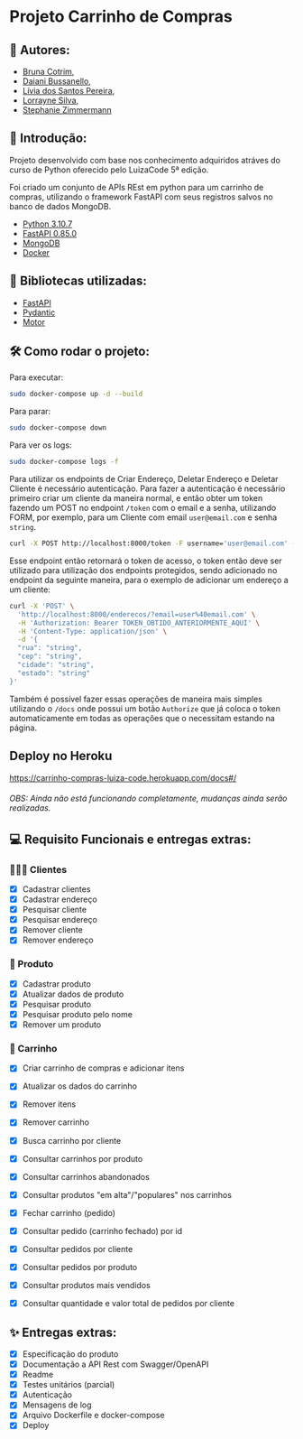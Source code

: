 # Projeto Carrinho de Compras

 ## 💙 Autores:    

- [Bruna Cotrim](https://github.com/brunacotrim), 
- [Daiani Bussanello](https://github.com/daianibusa),
- [Lívia dos Santos Pereira](https://github.com/liviaspereira), 
- [Lorrayne Silva](https://github.com/lorsilv), 
- [Stephanie Zimmermann](https://github.com/Stephaniezm)

## 📌 Introdução: 
Projeto desenvolvido com base nos conhecimento adquiridos atráves do curso de Python oferecido pelo LuizaCode 5ª edição. 

Foi criado um conjunto de APIs REst em python para um carrinho de compras, utilizando o
framework FastAPI com seus registros salvos no banco de dados MongoDB.

* [Python 3.10.7](https://www.python.org/downloads/release/python-3107/)
* [FastAPI 0.85.0](https://fastapi.tiangolo.com/)
* [MongoDB](https://www.mongodb.com/)
* [Docker](https://www.docker.com/)

## 📖 Bibliotecas utilizadas:

- [FastAPI](https://fastapi.tiangolo.com/tutorial/)
- [Pydantic](https://pydantic-docs.helpmanual.io/install/)
- [Motor](https://motor.readthedocs.io/en/stable/)

## 🛠 Como rodar o projeto:

Para executar:
```bash
sudo docker-compose up -d --build
```

Para parar:
```bash
sudo docker-compose down
```

Para ver os logs:
```bash
sudo docker-compose logs -f
```

Para utilizar os endpoints de Criar Endereço, Deletar Endereço e Deletar Cliente é necessário autenticação.
Para fazer a autenticação é necessãrio primeiro criar um cliente da maneira normal, e então obter um token fazendo um POST no endpoint `/token` com o email e a senha, utilizando FORM, por exemplo, para um Cliente com email `user@email.com` e senha `string`.

```bash
curl -X POST http://localhost:8000/token -F username='user@email.com' -F password='string'
```

Esse endpoint então retornará o token de acesso, o token então deve ser utilizado para utilização dos endpoints protegidos, sendo adicionado no endpoint da seguinte maneira, para o exemplo de adicionar um endereço a um cliente:

```bash
curl -X 'POST' \
  'http://localhost:8000/enderecos/?email=user%40email.com' \
  -H 'Authorization: Bearer TOKEN_OBTIDO_ANTERIORMENTE_AQUI' \
  -H 'Content-Type: application/json' \
  -d '{
  "rua": "string",
  "cep": "string",
  "cidade": "string",
  "estado": "string"
}'
```

Também é possível fazer essas operações de maneira mais simples utilizando o `/docs` onde possui um botão `Authorize` que já coloca o token automaticamente em todas as operações que o necessitam estando na página.

## Deploy no Heroku

https://carrinho-compras-luiza-code.herokuapp.com/docs#/


###### OBS: Ainda não está funcionando completamente, mudanças ainda serão realizadas.

## 💻 Requisito Funcionais e entregas extras:

### 🙆🏽‍♀️ Clientes
- [x] Cadastrar clientes
- [x] Cadastrar endereço
- [x] Pesquisar cliente
- [x] Pesquisar endereço
- [x] Remover cliente
- [x] Remover endereço

### 👞 Produto
- [x] Cadastrar produto
- [x] Atualizar dados de produto
- [x] Pesquisar produto
- [x] Pesquisar produto pelo nome
- [x] Remover um produto

### 🛒 Carrinho
- [x] Criar carrinho de compras e adicionar itens
- [x] Atualizar os dados do carrinho
- [x] Remover itens
- [x] Remover carrinho
- [x] Busca carrinho por cliente
- [x] Consultar carrinhos por produto
- [x] Consultar carrinhos abandonados
- [x] Consultar produtos "em alta"/"populares" nos carrinhos
- [x] Fechar carrinho (pedido)

- [x] Consultar pedido (carrinho fechado) por id
- [x] Consultar pedidos por cliente
- [x] Consultar pedidos por produto
- [x] Consultar produtos mais vendidos
- [x] Consultar quantidade e valor total de pedidos por cliente

## ✨ Entregas extras:
- [x] Especificação do produto
- [x] Documentação a API Rest com Swagger/OpenAPI
- [x] Readme
- [x] Testes unitários (parcial)
- [x] Autenticação
- [x] Mensagens de log
- [x] Arquivo Dockerfile e docker-compose
- [x] Deploy

